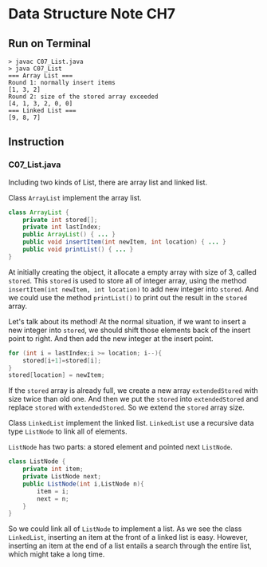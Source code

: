 # Data Structure Note CH7

## Run on Terminal
```shell
> javac C07_List.java
> java C07_List
=== Array List ===
Round 1: normally insert items
[1, 3, 2]
Round 2: size of the stored array exceeded
[4, 1, 3, 2, 0, 0]
=== Linked List ===
[9, 8, 7]
```

## Instruction
### C07_List.java
Including two kinds of List, there are array list and linked list.

Class `ArrayList` implement the array list.
```java
class ArrayList {
	private int stored[];
	private int lastIndex;
	public ArrayList() { ... }
  	public void insertItem(int newItem, int location) { ... }
	public void printList() { ... }
}
```
At initially creating the object, it allocate a empty array with size of 3, called `stored`. This `stored` is used to store all of integer array, using the method `insertItem(int newItem, int location)` to add new integer into `stored`. And we could use the method `printList()` to print out the result in the `stored` array.

Let's talk about its method! At the normal situation, if we want to insert a new integer into `stored`, we should shift those elements back of the insert point to right. And then add the new integer at the insert point.
```java
for (int i = lastIndex;i >= location; i--){
	stored[i+1]=stored[i];
}
stored[location] = newItem;
```

If the `stored` array is already full, we create a new array `extendedStored` with size twice than old one. And then we put the `stored` into `extendedStored` and replace `stored` with `extendedStored`. So we extend the `stored` array size.

Class `LinkedList` implement the linked list. `LinkedList` use a recursive data type `ListNode` to link all of elements.

`ListNode` has two parts: a stored element and pointed next `ListNode`. 
```java
class ListNode {
	private int item;
	private ListNode next;	
	public ListNode(int i,ListNode n){
		item = i;
		next = n;
	}
}
```

So we could link all of `ListNode` to implement a list. As we see the class `LinkedList`, inserting an item at the front of a linked list is easy. However, inserting an item at the end of a list entails a search through the entire list, which might take a long time.
